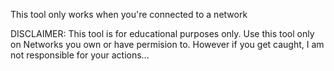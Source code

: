 This tool only works when you're connected to a network

DISCLAIMER:
This tool is for educational purposes only. Use this tool only on Networks you own or have permision to. However if you get caught, I am not responsible for your actions...

